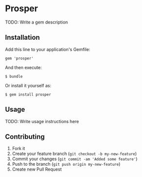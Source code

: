# Prosper

TODO: Write a gem description

## Installation

Add this line to your application's Gemfile:

    gem 'prosper'

And then execute:

    $ bundle

Or install it yourself as:

    $ gem install prosper

## Usage

TODO: Write usage instructions here

## Contributing

1. Fork it
2. Create your feature branch (`git checkout -b my-new-feature`)
3. Commit your changes (`git commit -am 'Added some feature'`)
4. Push to the branch (`git push origin my-new-feature`)
5. Create new Pull Request
